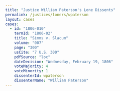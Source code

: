 ```yaml
---
title: "Justice William Paterson's Lone Dissents"
permalink: /justices/loners/wpaterson
layout: cases
cases:
  - id: "1806-010"
    termId: "1806-02"
    title: "Simms v. Slacum"
    volume: "007"
    page: "300"
    usCite: "7 U.S. 300"
    pdfSource: "loc"
    dateDecision: "Wednesday, February 19, 1806"
    voteMajority: 4
    voteMinority: 1
    dissenterId: wpaterson
    dissenterName: "William Paterson"
---
```

